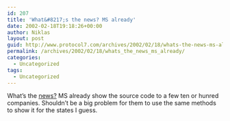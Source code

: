 ```yaml
---
id: 207
title: 'What&#8217;s the news? MS already'
date: 2002-02-18T19:18:26+00:00
author: Niklas
layout: post
guid: http://www.protocol7.com/archives/2002/02/18/whats-the-news-ms-already/
permalink: /archives/2002/02/18/whats_the_news_ms_already/
categories:
  - Uncategorized
tags:
  - Uncategorized
---
```

<div class='microid-2d0057b3ae940709afb708df02f45f5fc8a3139f'>
  <p>
    What&#8217;s the <a href="http://news.com.com/2100-1001-839356.html?legacy=cnet&tag=pt.rss..feed.ne_8828377">news?</a> MS already show the source code to a few ten or hunred companies. Shouldn&#8217;t be a big problem for them to use the same methods to show it for the states I guess.
  </p>
</div>